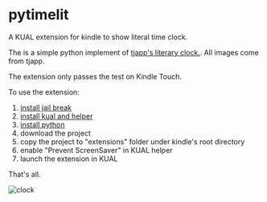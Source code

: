 # pytimelit

A KUAL extension for kindle to show literal time clock.

The is a simple python implement of [tjapp's literary clock.](https://www.instructables.com/id/Literary-Clock-Made-From-E-reader/). All images come from tjapp.

The extension only passes the test on Kindle Touch.

To use the extension:

1. [install jail break](https://www.mobileread.com/forums/showthread.php?t=186645)
2. [install kual and helper](https://www.mobileread.com/forums/showthread.php?t=203326)
3. [install python](https://www.mobileread.com/forums/showthread.php?t=195474)
4. download the project
5. copy the project to "extensions" folder under kindle's root directory
6. enable "Prevent ScreenSaver" in KUAL helper
7. launch the extension in KUAL

That's all.

![clock](https://i.gyazo.com/thumb/1000/5e18652cb2911a7faf68d923cbdf61d9-jpg.jpg)

